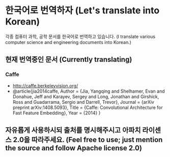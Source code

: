 # 한국어로 번역하자 (Let's translate into Korean)

각종 컴퓨터 과학, 공학 문서를 한국어로 번역하고 있습니다.
(I translate various computer science and engineering documents into Korean.)

## 현재 번역중인 문서 (Currently translating)

### Caffe
* http://caffe.berkeleyvision.org/
* @article{jia2014caffe,
  Author = {Jia, Yangqing and Shelhamer, Evan and Donahue, Jeff and Karayev, Sergey and Long, Jonathan and Girshick, Ross and Guadarrama, Sergio and Darrell, Trevor},
  Journal = {arXiv preprint arXiv:1408.5093},
  Title = {Caffe: Convolutional Architecture for Fast Feature Embedding},
  Year = {2014}
}

## 자유롭게 사용하시되 출처를 명시해주시고 아파치 라이센스 2.0을 따라주세요. (Feel free to use; just mention the source and follow Apache license 2.0)
